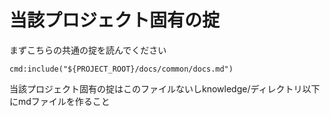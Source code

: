 # 当該プロジェクト固有の掟

まずこちらの共通の掟を読んでください

`cmd:include("${PROJECT_ROOT}/docs/common/docs.md")`

当該プロジェクト固有の掟はこのファイルないしknowledge/ディレクトリ以下にmdファイルを作ること
